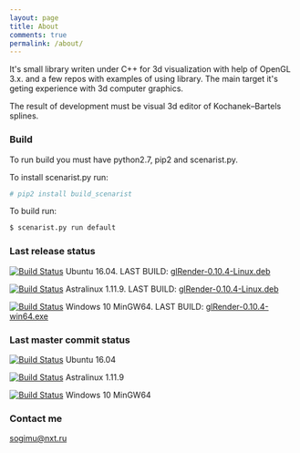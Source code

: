 ```yaml
---
layout: page
title: About
comments: true
permalink: /about/
---
```

It's small library writen under C++ for 3d visualization with help of OpenGL 3.x. and a few repos with examples of using library.
The main target it's geting experience with 3d computer graphics.

The result of development must be visual 3d editor of Kochanek–Bartels splines.

### Build
To run build you must have python2.7, pip2 and scenarist.py.

To install scenarist.py run:
```bash
# pip2 install build_scenarist
```
To build run:
```bash
$ scenarist.py run default
```

### Last release status

[![Build Status](http://sogimu.fvds.ru:8080/buildStatus/icon?job=glRender/Release/Linux/Ubuntu_16.04)](http://sogimu.fvds.ru:8080/job/glRender/job/Release/job/Linux/job/Ubuntu_16.04/) Ubuntu 16.04. LAST BUILD: [glRender-0.10.4-Linux.deb](http://sogimu.fvds.ru/glRender/ubuntu_16.04/glRender-0.10.4-Linux.deb)

[![Build Status](http://sogimu.fvds.ru:8080/buildStatus/icon?job=glRender/Release/Linux/Astralinux_1.11.9)](http://sogimu.fvds.ru:8080/job/glRender/job/Release/job/Linux/job/Astralinux_1.11.9/) Astralinux 1.11.9. LAST BUILD: [glRender-0.10.4-Linux.deb](http://sogimu.fvds.ru/glRender/astralinux-1.11.9/glRender-0.10.4-Linux.deb)

[![Build Status](http://sogimu.fvds.ru:8080/buildStatus/icon?job=glRender/Release/Windows/Windows_10_MinGW64)](http://sogimu.fvds.ru:8080/job/glRender/job/Release/job/Windows/job/Windows_10_MinGW64/) Windows 10 MinGW64. LAST BUILD: [glRender-0.10.4-win64.exe](http://sogimu.fvds.ru/glRender/Windows10_MSYS2_MINGW64/glRender-0.10.4-win64.exe)

### Last master commit status

[![Build Status](http://sogimu.fvds.ru:8080/buildStatus/icon?job=glRender/Master/Linux/Ubuntu_16.04)](http://sogimu.fvds.ru:8080/job/glRender/job/Master/job/Linux/job/Ubuntu_16.04/) Ubuntu 16.04

[![Build Status](http://sogimu.fvds.ru:8080/buildStatus/icon?job=glRender/Master/Linux/Astralinux_1.11.9)](http://sogimu.fvds.ru:8080/job/glRender/job/Master/job/Linux/job/Astralinux_1.11.9/) Astralinux 1.11.9

[![Build Status](http://sogimu.fvds.ru:8080/buildStatus/icon?job=glRender/Master/Windows/Windows_10_MinGW64)](http://sogimu.fvds.ru:8080/job/glRender/job/Master/job/Windows/job/Windows_10_MinGW64/) Windows 10 MinGW64

### Contact me

[sogimu@nxt.ru](mailto:sogimu@nxt.ru)
